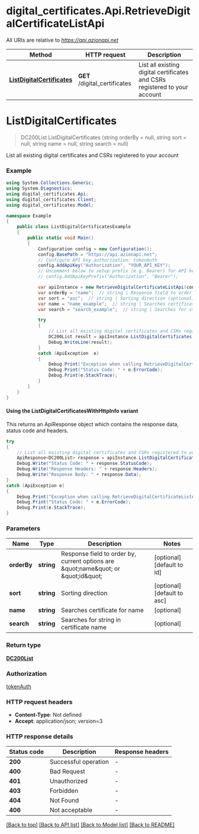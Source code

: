 # digital_certificates.Api.RetrieveDigitalCertificateListApi

All URIs are relative to *https://api.azionapi.net*

| Method | HTTP request | Description |
|--------|--------------|-------------|
| [**ListDigitalCertificates**](RetrieveDigitalCertificateListApi.md#listdigitalcertificates) | **GET** /digital_certificates | List all existing digital certificates and CSRs registered to your account |

<a id="listdigitalcertificates"></a>
# **ListDigitalCertificates**
> DC200List ListDigitalCertificates (string orderBy = null, string sort = null, string name = null, string search = null)

List all existing digital certificates and CSRs registered to your account

### Example
```csharp
using System.Collections.Generic;
using System.Diagnostics;
using digital_certificates.Api;
using digital_certificates.Client;
using digital_certificates.Model;

namespace Example
{
    public class ListDigitalCertificatesExample
    {
        public static void Main()
        {
            Configuration config = new Configuration();
            config.BasePath = "https://api.azionapi.net";
            // Configure API key authorization: tokenAuth
            config.AddApiKey("Authorization", "YOUR_API_KEY");
            // Uncomment below to setup prefix (e.g. Bearer) for API key, if needed
            // config.AddApiKeyPrefix("Authorization", "Bearer");

            var apiInstance = new RetrieveDigitalCertificateListApi(config);
            var orderBy = "name";  // string | Response field to order by, current options are \"name\" or \"id\" (optional)  (default to id)
            var sort = "asc";  // string | Sorting direction (optional)  (default to asc)
            var name = "name_example";  // string | Searches certificate for name (optional) 
            var search = "search_example";  // string | Searches for string in certificate name (optional) 

            try
            {
                // List all existing digital certificates and CSRs registered to your account
                DC200List result = apiInstance.ListDigitalCertificates(orderBy, sort, name, search);
                Debug.WriteLine(result);
            }
            catch (ApiException  e)
            {
                Debug.Print("Exception when calling RetrieveDigitalCertificateListApi.ListDigitalCertificates: " + e.Message);
                Debug.Print("Status Code: " + e.ErrorCode);
                Debug.Print(e.StackTrace);
            }
        }
    }
}
```

#### Using the ListDigitalCertificatesWithHttpInfo variant
This returns an ApiResponse object which contains the response data, status code and headers.

```csharp
try
{
    // List all existing digital certificates and CSRs registered to your account
    ApiResponse<DC200List> response = apiInstance.ListDigitalCertificatesWithHttpInfo(orderBy, sort, name, search);
    Debug.Write("Status Code: " + response.StatusCode);
    Debug.Write("Response Headers: " + response.Headers);
    Debug.Write("Response Body: " + response.Data);
}
catch (ApiException e)
{
    Debug.Print("Exception when calling RetrieveDigitalCertificateListApi.ListDigitalCertificatesWithHttpInfo: " + e.Message);
    Debug.Print("Status Code: " + e.ErrorCode);
    Debug.Print(e.StackTrace);
}
```

### Parameters

| Name | Type | Description | Notes |
|------|------|-------------|-------|
| **orderBy** | **string** | Response field to order by, current options are \&quot;name\&quot; or \&quot;id\&quot; | [optional] [default to id] |
| **sort** | **string** | Sorting direction | [optional] [default to asc] |
| **name** | **string** | Searches certificate for name | [optional]  |
| **search** | **string** | Searches for string in certificate name | [optional]  |

### Return type

[**DC200List**](DC200List.md)

### Authorization

[tokenAuth](../README.md#tokenAuth)

### HTTP request headers

 - **Content-Type**: Not defined
 - **Accept**: application/json; version=3


### HTTP response details
| Status code | Description | Response headers |
|-------------|-------------|------------------|
| **200** | Successful operation |  -  |
| **400** | Bad Request |  -  |
| **401** | Unauthorized |  -  |
| **403** | Forbidden |  -  |
| **404** | Not Found |  -  |
| **406** | Not acceptable |  -  |

[[Back to top]](#) [[Back to API list]](../README.md#documentation-for-api-endpoints) [[Back to Model list]](../README.md#documentation-for-models) [[Back to README]](../README.md)

